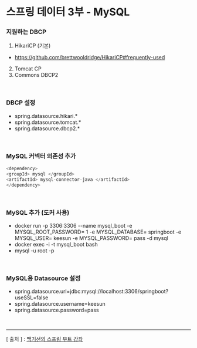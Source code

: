 스프링 데이터 3부 - MySQL
===

### 지원하는 DBCP
  1. HikariCP (기본)
  - https://github.com/brettwooldridge/HikariCP#frequently-used
  2. Tomcat CP
  3. Commons DBCP2

<br/>

### DBCP 설정
  + spring.datasource.hikari.*
  + spring.datasource.tomcat.*
  + spring.datasource.dbcp2.*

<br/>

### MySQL 커넥터 의존성 추가
```java
<dependency>
<groupId> mysql </groupId>
<artifactId> mysql-connector-java </artifactId>
</dependency>
```
<br/>

### MySQL 추가 (도커 사용)
  + docker run -p 3306:3306 --name mysql_boot -e MYSQL_ROOT_PASSWORD= 1 -e
    MYSQL_DATABASE= springboot -e MYSQL_USER= keesun -e
    MYSQL_PASSWORD= pass -d mysql
  + docker exec -i -t mysql_boot bash
  + mysql -u root -p

<br/>

### MySQL용 Datasource 설정
  + spring.datasource.url=jdbc:mysql://localhost:3306/springboot?useSSL=false
  + spring.datasource.username=keesun
  + spring.datasource.password=pass

<br/>

---
[ 출처 ] : [백기선의 스프링 부트 강좌](https://www.inflearn.com/course/%EC%8A%A4%ED%94%84%EB%A7%81%EB%B6%80%ED%8A%B8/)
